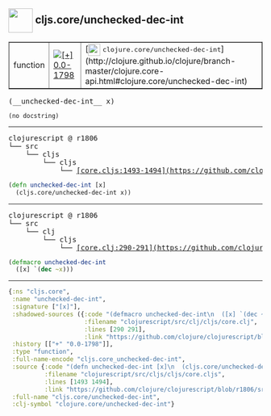 ## <img width="48px" valign="middle" src="http://i.imgur.com/Hi20huC.png"> cljs.core/unchecked-dec-int

 <table border="1">
<tr>
<td>function</td>
<td><a href="https://github.com/cljsinfo/api-refs/tree/0.0-1798"><img valign="middle" alt="[+] 0.0-1798" src="https://img.shields.io/badge/+-0.0--1798-lightgrey.svg"></a> </td>
<td>
[<img height="24px" valign="middle" src="http://i.imgur.com/1GjPKvB.png"> <samp>clojure.core/unchecked-dec-int</samp>](http://clojure.github.io/clojure/branch-master/clojure.core-api.html#clojure.core/unchecked-dec-int)
</td>
</tr>
</table>

 <samp>
(__unchecked-dec-int__ x)<br>
</samp>

```
(no docstring)
```

---

 <pre>
clojurescript @ r1806
└── src
    └── cljs
        └── cljs
            └── <ins>[core.cljs:1493-1494](https://github.com/clojure/clojurescript/blob/r1806/src/cljs/cljs/core.cljs#L1493-L1494)</ins>
</pre>

```clj
(defn unchecked-dec-int [x]
  (cljs.core/unchecked-dec-int x))
```


---

 <pre>
clojurescript @ r1806
└── src
    └── clj
        └── cljs
            └── <ins>[core.clj:290-291](https://github.com/clojure/clojurescript/blob/r1806/src/clj/cljs/core.clj#L290-L291)</ins>
</pre>

```clj
(defmacro unchecked-dec-int
  ([x] `(dec ~x)))
```

---

```clj
{:ns "cljs.core",
 :name "unchecked-dec-int",
 :signature ["[x]"],
 :shadowed-sources ({:code "(defmacro unchecked-dec-int\n  ([x] `(dec ~x)))",
                     :filename "clojurescript/src/clj/cljs/core.clj",
                     :lines [290 291],
                     :link "https://github.com/clojure/clojurescript/blob/r1806/src/clj/cljs/core.clj#L290-L291"}),
 :history [["+" "0.0-1798"]],
 :type "function",
 :full-name-encode "cljs.core_unchecked-dec-int",
 :source {:code "(defn unchecked-dec-int [x]\n  (cljs.core/unchecked-dec-int x))",
          :filename "clojurescript/src/cljs/cljs/core.cljs",
          :lines [1493 1494],
          :link "https://github.com/clojure/clojurescript/blob/r1806/src/cljs/cljs/core.cljs#L1493-L1494"},
 :full-name "cljs.core/unchecked-dec-int",
 :clj-symbol "clojure.core/unchecked-dec-int"}

```
